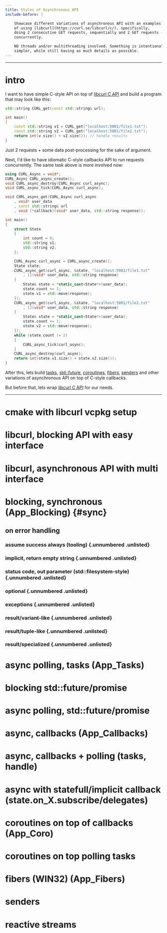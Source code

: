 ```yaml
---
title: Styles of Asynchronous API
include-before: |

    Showcase different variations of asynchronous API with an examples
    of using [libcurl](https://curl.se/libcurl/c/), specifically,
    doing 2 consecutive GET requests, sequentially and 2 GET requests -
    concurrently.

    NO threads and/or multithreading involved. Something is intentionally
    simpler, while still having as much details as possible.
---
```


--------------------------------------------------------------------------------

# intro

I want to have simple C-style API on top of [libcurl C API](https://curl.se/libcurl/c/)
and build a program that may look like this:

``` cpp {.numberLines}
std::string CURL_get(const std::string& url);

int main()
{
    const std::string v1 = CURL_get("localhost:5001/file1.txt");
    const std::string v2 = CURL_get("localhost:5001/file2.txt");
    return int(v.size() + v2.size()); // handle results
}
```

Just 2 requests + some data post-processing for the sake of argument.

Next, I'd like to have idiomatic C-style callbacks API to run requests
concurrently. The same task above is more involved now:

``` cpp {.numberLines}
using CURL_Async = void*;
CURL_Async CURL_async_create();
void CURL_async_destroy(CURL_Async curl_async);
void CURL_async_tick(CURL_Async curl_async);

void CURL_async_get(CURL_Async curl_async
    , void* user_data
    , const std::string& url
    , void (*callback)(void* user_data, std::string response));

int main()
{
    struct State
    {
        int count = 0;
        std::string v1;
        std::string v2;
    };

    CURL_Async curl_async = CURL_async_create();
    State state;
    CURL_async_get(curl_async, &state, "localhost:5001/file1.txt"
        , [](void* user_data, std::string response)
    {
        State& state = *static_cast<State*>(user_data);
        state.count += 1;
        state.v1 = std::move(response);
    });
    CURL_async_get(curl_async, &state, "localhost:5001/file2.txt"
        , [](void* user_data, std::string response)
    {
        State& state = *static_cast<State*>(user_data);
        state.count += 1;
        state.v2 = std::move(response);
    });
    while (state.count != 2)
    {
        CURL_async_tick(curl_async);
    }
    CURL_async_destroy(curl_async);
    return int(state.v1.size() + state.v2.size());
}
```

After this, lets build [tasks](#tasks), [std::future](#future),
[coroutines](#coroutines), [fibers](#fibers), [senders](#senders) and other
variations of asynchronous API on top of C-style callbacks.

But before that, lets wrap [libcurl C API](https://curl.se/libcurl/c/)
for our needs.

--------------------------------------------------------------------------------

# cmake with libcurl vcpkg setup

# libcurl, blocking API with easy interface
# libcurl, asynchronous API with multi interface

# blocking, synchronous (App_Blocking) {#sync}

## on error handling

### assume success always (tooling) {.unnumbered .unlisted}
### implicit, return empty string {.unnumbered .unlisted}
### status code, out parameter (std::filesystem-style) {.unnumbered .unlisted}
### optional {.unnumbered .unlisted}
### exceptions {.unnumbered .unlisted}
### result/variant-like {.unnumbered .unlisted}
### result/tuple-like {.unnumbered .unlisted}
### result/specialized {.unnumbered .unlisted}

# async polling, tasks  (App_Tasks)
# blocking std::future/promise
# async polling, std::future/promise
# async, callbacks (App_Callbacks)
# async, callbacks + polling (tasks, handle)
# async with statefull/implicit callback (state.on_X.subscribe/delegates)
# coroutines on top of callbacks (App_Coro)
# coroutines on top polling tasks
# fibers (WIN32) (App_Fibers)
# senders
# reactive streams

